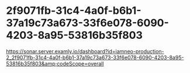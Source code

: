 # 2f9071fb-31c4-4a0f-b6b1-37a19c73a673-33f6e078-6090-4203-8a95-53816b35f803
https://sonar.server.examly.io/dashboard?id=iamneo-production-2_2f9071fb-31c4-4a0f-b6b1-37a19c73a673-33f6e078-6090-4203-8a95-53816b35f803&amp;codeScope=overall
